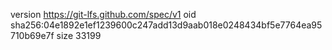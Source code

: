 version https://git-lfs.github.com/spec/v1
oid sha256:04e1892e1ef1239600c247add13d9aab018e0248434bf5e7764ea95710b69e7f
size 33199
